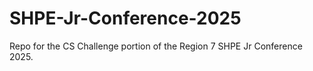 # SHPE-Jr-Conference-2025
Repo for the CS Challenge portion of the Region 7 SHPE Jr Conference 2025.
